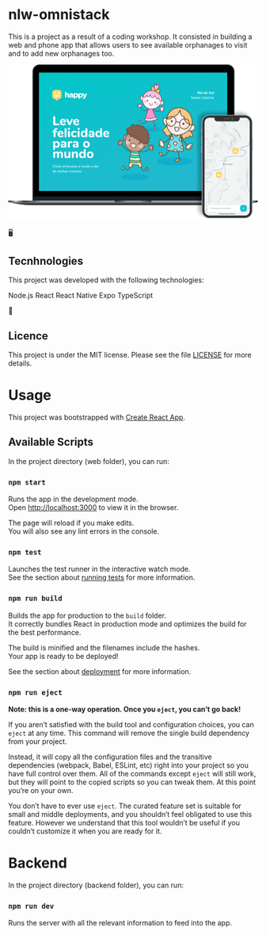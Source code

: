 # nlw-omnistack

This is a project as a result of a coding workshop. 
It consisted in building a web and phone app that allows users to see available orphanages to visit and to add new orphanages too.

![alt text](https://raw.githubusercontent.com/rocketseat-education/nlw-03-omnistack/master/.github/happy.png)

🖥️ <h2>Tecnhnologies</h2>

This project was developed with the following technologies:

Node.js
React
React Native
Expo
TypeScript

📝 <h2>Licence</h2>

This project is under the MIT license. Please see the file <a href="https://github.com/rocketseat-education/nlw-03-omnistack/blob/master/LICENSE.md">LICENSE</a> for more details. 

<h1>Usage</h1>

This project was bootstrapped with [Create React App](https://github.com/facebook/create-react-app).

## Available Scripts

In the project directory (web folder), you can run:

### `npm start`

Runs the app in the development mode.<br />
Open [http://localhost:3000](http://localhost:3000) to view it in the browser.

The page will reload if you make edits.<br />
You will also see any lint errors in the console.

### `npm test`

Launches the test runner in the interactive watch mode.<br />
See the section about [running tests](https://facebook.github.io/create-react-app/docs/running-tests) for more information.

### `npm run build`

Builds the app for production to the `build` folder.<br />
It correctly bundles React in production mode and optimizes the build for the best performance.

The build is minified and the filenames include the hashes.<br />
Your app is ready to be deployed!

See the section about [deployment](https://facebook.github.io/create-react-app/docs/deployment) for more information.

### `npm run eject`

**Note: this is a one-way operation. Once you `eject`, you can’t go back!**

If you aren’t satisfied with the build tool and configuration choices, you can `eject` at any time. This command will remove the single build dependency from your project.

Instead, it will copy all the configuration files and the transitive dependencies (webpack, Babel, ESLint, etc) right into your project so you have full control over them. All of the commands except `eject` will still work, but they will point to the copied scripts so you can tweak them. At this point you’re on your own.

You don’t have to ever use `eject`. The curated feature set is suitable for small and middle deployments, and you shouldn’t feel obligated to use this feature. However we understand that this tool wouldn’t be useful if you couldn’t customize it when you are ready for it.

<h1>Backend</h1>

In the project directory (backend folder), you can run:

### `npm run dev`

Runs the server with all the relevant information to feed into the app. 


